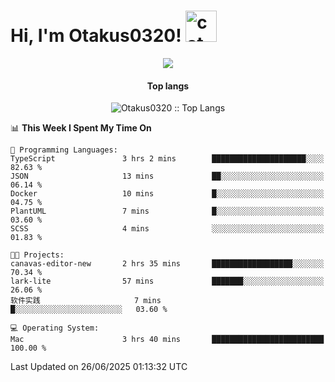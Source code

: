 <h1> Hi, I'm Otakus0320! <img src="https://media.giphy.com/media/mGcNjsfWAjY5AEZNw6/giphy.gif" width="50" alt="cat"></h1>

<p align="center"><a href="https://wakatime.com/@044d69d0-1253-4f60-96b6-5d19a0f9dde5"><img src="https://wakatime.com/badge/user/044d69d0-1253-4f60-96b6-5d19a0f9dde5.svg" /></a></p>

<h4 align="center">Top langs</h4>

<p align="center"><img src="https://github-readme-stats.vercel.app/api/top-langs/?username=Otakus0320&langs_count=10&theme=tokyonight&layout=compact&timestamp={{random_number}}" alt="Otakus0320 :: Top Langs" /></p>

<!--START_SECTION:waka-->
📊 **This Week I Spent My Time On** 

```text
💬 Programming Languages: 
TypeScript               3 hrs 2 mins        █████████████████████░░░░   82.63 % 
JSON                     13 mins             ██░░░░░░░░░░░░░░░░░░░░░░░   06.14 % 
Docker                   10 mins             █░░░░░░░░░░░░░░░░░░░░░░░░   04.75 % 
PlantUML                 7 mins              █░░░░░░░░░░░░░░░░░░░░░░░░   03.60 % 
SCSS                     4 mins              ░░░░░░░░░░░░░░░░░░░░░░░░░   01.83 % 

🐱‍💻 Projects: 
canavas-editor-new       2 hrs 35 mins       ██████████████████░░░░░░░   70.34 % 
lark-lite                57 mins             ███████░░░░░░░░░░░░░░░░░░   26.06 % 
软件实践                     7 mins              █░░░░░░░░░░░░░░░░░░░░░░░░   03.60 % 

💻 Operating System: 
Mac                      3 hrs 40 mins       █████████████████████████   100.00 % 
```


 Last Updated on 26/06/2025 01:13:32 UTC
<!--END_SECTION:waka-->
